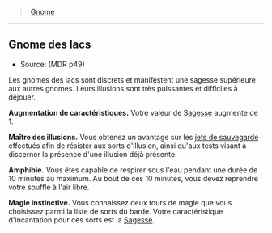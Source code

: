 ﻿---
!SubRaceItem
WisdomBonus: 1
Id: gnome_hd.md#gnome-des-lacs
ParentLink: gnome_hd.md#gnome
Name: Gnome des lacs
ParentName: Gnome
NameLevel: 2
Source: (MDR p49)
Attributes:
  AbilityScoreIncrease: Votre valeur de [Sagesse](hd_abilities_wisdom.md) augmente de 1.
---
> [Gnome](hd_gnome.md)

---

## Gnome des lacs

- Source: (MDR p49)

Les gnomes des lacs sont discrets et manifestent une sagesse supérieure aux autres gnomes. Leurs illusions sont très puissantes et difficiles à déjouer.

**Augmentation de caractéristiques.** Votre valeur de [Sagesse](hd_abilities_wisdom.md) augmente de 1.

**Maître des illusions.** Vous obtenez un avantage sur les [jets de sauvegarde](hd_abilities_jets_de_sauvegarde.md) effectués afin de résister aux sorts d'illusion, ainsi qu'aux tests visant à discerner la présence d'une illusion déjà présente.

**Amphibie.** Vous êtes capable de respirer sous l'eau pendant une durée de 10 minutes au maximum. Au bout de ces 10 minutes, vous devez reprendre votre souffle à l'air libre.

**Magie instinctive.** Vous connaissez deux tours de magie que vous choisissez parmi la liste de sorts du barde. Votre caractéristique d'incantation pour ces sorts est la [Sagesse](hd_abilities_wisdom.md).

